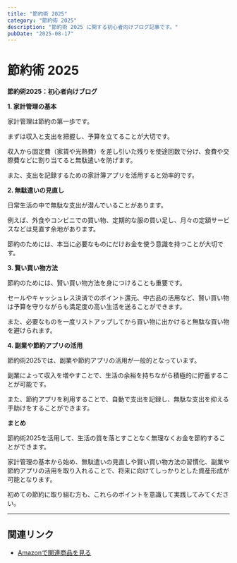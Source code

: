 ```yaml
---
title: "節約術 2025"
category: "節約術 2025"
description: "節約術 2025 に関する初心者向けブログ記事です。"
pubDate: "2025-08-17"
---
```


# 節約術 2025

**節約術2025：初心者向けブログ**

**1. 家計管理の基本**

家計管理は節約の第一歩です。

まずは収入と支出を把握し、予算を立てることが大切です。

収入から固定費（家賃や光熱費）を差し引いた残りを使途回数で分け、食費や交際費などに割り当てると無駄遣いを防げます。

また、支出を記録するための家計簿アプリを活用すると効率的です。



**2. 無駄遣いの見直し**

日常生活の中で無駄な支出が潜んでいることがあります。

例えば、外食やコンビニでの買い物、定期的な服の買い足し、月々の定額サービスなどは見直す余地があります。

節約のためには、本当に必要なものにだけお金を使う意識を持つことが大切です。



**3. 賢い買い物方法**

節約のためには、賢い買い物方法を身につけることも重要です。

セールやキャッシュレス決済でのポイント還元、中古品の活用など、賢い買い物は予算を守りながらも満足度の高い生活を送ることができます。

また、必要なものを一度リストアップしてから買い物に出かけると無駄な買い物を避けられます。



**4. 副業や節約アプリの活用**

節約術2025では、副業や節約アプリの活用が一般的となっています。

副業によって収入を増やすことで、生活の余裕を持ちながら積極的に貯蓄することが可能です。

また、節約アプリを利用することで、自動で支出を記録し、無駄な支出を抑える手助けをすることができます。



**まとめ**

節約術2025を活用して、生活の質を落とすことなく無理なくお金を節約することができます。

家計管理の基本から始め、無駄遣いの見直しや賢い買い物方法の習慣化、副業や節約アプリの活用を取り入れることで、将来に向けてしっかりとした資産形成が可能となります。

初めての節約に取り組む方も、これらのポイントを意識して実践してみてください。



---

## 関連リンク

- [Amazonで関連商品を見る](https://www.amazon.co.jp/s?k=%E7%AF%80%E7%B4%84%E8%A1%93+2025&tag=autowritehubai-22)
